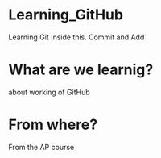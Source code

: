 # Learning_GitHub
Learning Git Inside this. 
Commit and Add

# What are we learnig?
about working of GitHub

# From where?
From the AP course
